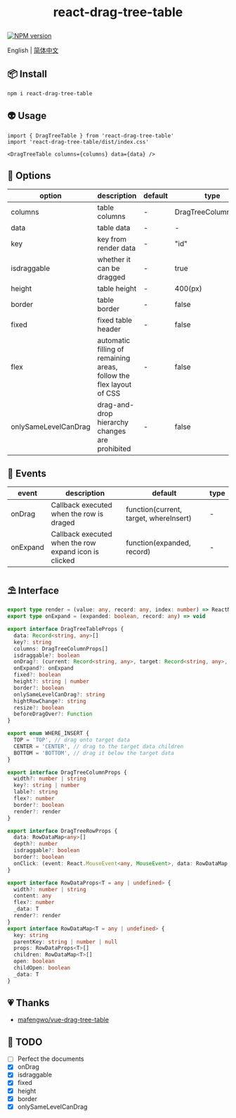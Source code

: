 # <p align="center">react-drag-tree-table</p>

<p align="center">

   [![NPM version](https://img.shields.io/npm/v/react-drag-tree-table?color=a1b858&label=)](https://www.npmjs.com/package/react-drag-tree-table)

   English | [简体中文](https://github.com/murongg/react-drag-tree-table/blob/main/README.zh-Hans.md)
   
</p>

## 📦 Install

```
npm i react-drag-tree-table
```

## 👽 Usage

```tsx
import { DragTreeTable } from 'react-drag-tree-table'
import 'react-drag-tree-table/dist/index.css'

<DragTreeTable columns={columns} data={data} />
```

## 📁 Options

|  option   | description  | default | type |
|  ----  | ----  | ----  | ----  |
| columns  | table columns | - | DragTreeColumnProps |
| data  | table data | - | - |
| key  | key from render data | - | "id" |
| isdraggable  | whether it can be dragged | - | true |
| height  | table height | - | 400(px) |
| border  | table border | - | false |
| fixed  | fixed table header | - | false |
| flex  | automatic filling of remaining areas, follow the flex layout of CSS | - | false |
| onlySameLevelCanDrag  | drag-and-drop hierarchy changes are  prohibited | - | false |

## 📁 Events

|  event   | description  | default | type |
|  ----  | ----  | ----  | ----  |
| onDrag  | Callback executed when the row is draged | function(current, target, whereInsert) | - |
| onExpand  | Callback executed when the row expand icon is clicked | function(expanded, record) | - |



## ⛱ Interface

```ts
export type render = (value: any, record: any, index: number) => ReactNode
export type onExpand = (expanded: boolean, record: any) => void

export interface DragTreeTableProps {
  data: Record<string, any>[]
  key?: string
  columns: DragTreeColumnProps[]
  isdraggable?: boolean
  onDrag?: (current: Record<string, any>, target: Record<string, any>, whereInsert: WHERE_INSERT | null) => void
  onExpand?: onExpand
  fixed?: boolean
  height?: string | number
  border?: boolean
  onlySameLevelCanDrag?: string
  hightRowChange?: string
  resize?: boolean
  beforeDragOver?: Function
}

export enum WHERE_INSERT {
  TOP = 'TOP', // drag onto target data
  CENTER = 'CENTER', // drag to the target data children
  BOTTOM = 'BOTTOM', // drag it below the target data
}

export interface DragTreeColumnProps {
  width?: number | string
  key?: string | number
  lable?: string
  flex?: number
  border?: boolean
  render?: render
}

export interface DragTreeRowProps {
  data: RowDataMap<any>[]
  depth?: number
  isdraggable?: boolean
  border?: boolean
  onClick: (event: React.MouseEvent<any, MouseEvent>, data: RowDataMap, current: RowDataProps) => void
}

export interface RowDataProps<T = any | undefined> {
  width?: number | string
  content: any
  flex?: number
  _data: T
  render?: render
}
export interface RowDataMap<T = any | undefined> {
  key: string
  parentKey: string | number | null
  props: RowDataProps<T>[]
  children: RowDataMap<T>[]
  open: boolean
  childOpen: boolean
  _data: T
}
```

## 💗 Thanks

- [mafengwo/vue-drag-tree-table](https://github.com/mafengwo/vue-drag-tree-table)

## 📄 TODO
- [ ] Perfect the documents
- [x] onDrag
- [x] isdraggable
- [x] fixed
- [x] height
- [x] border
- [x] onlySameLevelCanDrag
